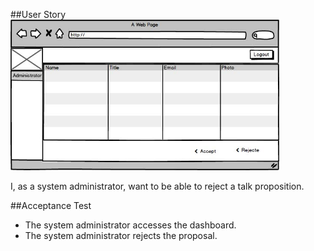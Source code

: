 ##User Story
<img src="https://github.com/FEUPTalks/Frontend/blob/develop/prototype/imagens/admin_panding_talks.jpg" alt="Drawing" width="430px"/><br/>

I, as a system administrator, want to be able to reject a talk proposition.

##Acceptance Test

* The system administrator accesses the dashboard.
* The system administrator rejects the proposal.

